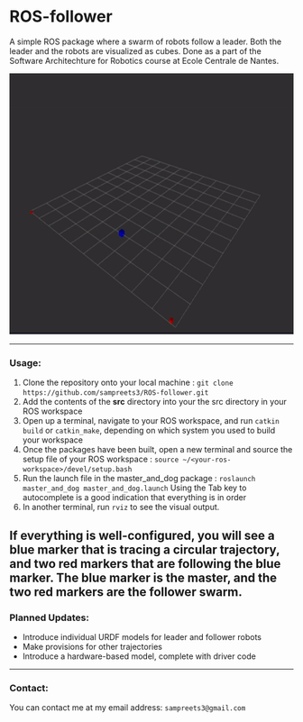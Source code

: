 # ROS-follower
A simple ROS package where a swarm of robots follow a leader. Both the leader and the robots are visualized as cubes. Done as a part of the Software Architechture for Robotics course at Ecole Centrale de Nantes.

<p align="center">
    <!--- relative path means image/image.png instead of https://etc... -->
    <img src="img/output.gif" width="580" height="463">                           
</a>

---

### Usage:

  1. Clone the repository onto your local machine : `git clone https://github.com/sampreets3/ROS-follower.git`
  1. Add the contents of the **src** directory into your the src directory in your ROS workspace
  1. Open up a terminal, navigate to your ROS workspace, and run `catkin build` or `catkin_make`, depending on which system you used to build your workspace
  1. Once the packages have been built, open a new terminal and source the setup file of your ROS workspace : `source ~/<your-ros-workspace>/devel/setup.bash`
  1. Run the launch file in the master_and_dog package : `roslaunch master_and_dog master_and_dog.launch` Using the Tab key to autocomplete is a good indication that everything is in order
  1. In another terminal, run `rviz` to see the visual output.

If everything is well-configured, you will see a blue marker that is tracing a circular trajectory, and two red markers that are following the blue marker. The blue marker is the master, and the two red markers are the follower swarm.
---

### Planned Updates:

  * Introduce individual URDF models for leader and follower robots
  * Make provisions for other trajectories
  * Introduce a hardware-based model, complete with driver code
---

### Contact:

You can contact me at my email address: `sampreets3@gmail.com`
